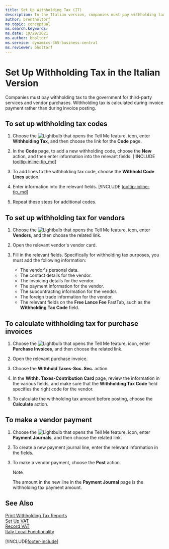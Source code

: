 ```yaml
---
title: Set Up Withholding Tax (IT)
description: In the Italian version, companies must pay withholding tax to the government for third-party services and vendor purchases. Learn how to set this up.
author: brentholtorf
ms.topic: conceptual
ms.search.keywords:
ms.date: 10/29/2021
ms.author: bholtorf
ms.service: dynamics-365-business-central
ms.reviewer: bholtorf
---
```

# Set Up Withholding Tax in the Italian Version

Companies must pay withholding tax to the government for third-party services and vendor purchases. Withholding tax is calculated during invoice payment rather than during invoice posting.

## To set up withholding tax codes

1. Choose the ![Lightbulb that opens the Tell Me feature.](../../media/ui-search/search_small.png "Tell me what you want to do") icon, enter **Withholding Tax**, and then choose the link for the **Code** page.  

2. In the **Code** page, to add a new withholding code, choose the **New** action, and then enter information into the relevant fields. [!INCLUDE [tooltip-inline-tip_md](../../includes/tooltip-inline-tip_md.md)]

3. To add lines to the withholding tax code, choose the **Withhold Code Lines** action.

4. Enter information into the relevant fields. [!INCLUDE [tooltip-inline-tip_md](../../includes/tooltip-inline-tip_md.md)]

5. Repeat these steps for additional codes.  

## To set up withholding tax for vendors

1. Choose the ![Lightbulb that opens the Tell Me feature.](../../media/ui-search/search_small.png "Tell me what you want to do") icon, enter **Vendors**, and then choose the related link.

2. Open the relevant vendor's vendor card.

3. Fill in the relevant fields. Specifically for withholding tax purposes, you must add the following information:

    * The vendor's personal data.
    * The contact details for the vendor.
    * The invoicing details for the vendor.
    * The payment information for the vendor.
    * The subcontracting information for the vendor.
    * The foreign trade information for the vendor.
    * The relevant fields on the **Free Lance Fee** FastTab, such as the **Withholding Tax Code** field.

## To calculate withholding tax for purchase invoices

1. Choose the ![Lightbulb that opens the Tell Me feature.](../../media/ui-search/search_small.png "Tell me what you want to do") icon, enter **Purchase Invoices**, and then choose the related link.

2. Open the relevant purchase invoice.

3. Choose the **Withhold Taxes-Soc. Sec.** action.

4. In the **Withh. Taxes-Contribution Card** page, review the information in the various fields, and make sure that the **Withholding Tax Code** field specifies the right code for the vendor.

5. To calculate the withholding tax amount before posting, choose the **Calculate** action.  

## To make a vendor payment

1. Choose the ![Lightbulb that opens the Tell Me feature.](../../media/ui-search/search_small.png "Tell me what you want to do") icon, enter **Payment Journals**, and then choose the related link.

2. To create a new payment journal line, enter the relevant information in the fields.

3. To make a vendor payment, choose the **Post** action.  

    > [!NOTE]
    > The amount in the new line in the **Payment Journal** page is the withholding tax payment amount.

## See Also

[Print Withholding Tax Reports](how-to-print-withholding-tax-reports.md)  
[Set Up VAT](../../finance-setup-vat.md)  
[Record VAT](../../finance-how-report-vat.md)  
[Italy Local Functionality](italy-local-functionality.md)  


[!INCLUDE[footer-include](../../includes/footer-banner.md)]
